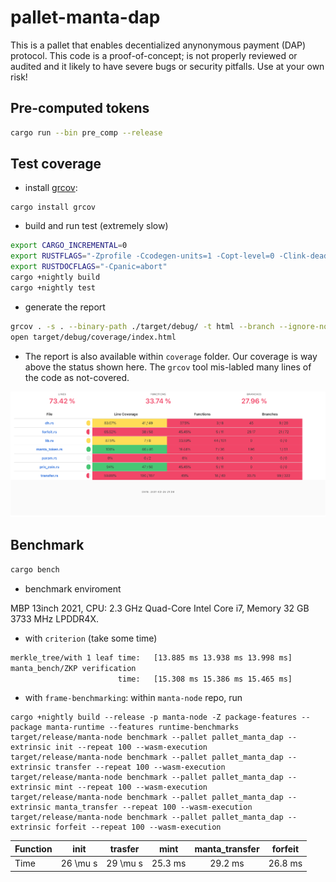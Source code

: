 # pallet-manta-dap

This is a pallet that enables decentialized anynonymous payment (DAP) protocol.
This code is a proof-of-concept; is not properly reviewed or audited and it likely to have 
severe bugs or security pitfalls.
Use at your own risk!

## Pre-computed tokens

``` sh
cargo run --bin pre_comp --release
```

## Test coverage
* install [grcov](https://github.com/mozilla/grcov):
```
cargo install grcov
```
* build and run test (extremely slow)
``` sh
export CARGO_INCREMENTAL=0
export RUSTFLAGS="-Zprofile -Ccodegen-units=1 -Copt-level=0 -Clink-dead-code -Coverflow-checks=off -Zpanic_abort_tests -Cpanic=abort"
export RUSTDOCFLAGS="-Cpanic=abort"
cargo +nightly build
cargo +nightly test 
```
* generate the report 
``` sh
grcov . -s . --binary-path ./target/debug/ -t html --branch --ignore-not-existing -o ./target/debug/coverage/
open target/debug/coverage/index.html
```

* The report is also available within `coverage` folder. Our coverage is way above the status shown here.
The `grcov` tool mis-labled many lines of the code as not-covered.

![Result](https://github.com/Manta-Network/pallet-manta-dap/blob/master/coverage/coverage.png)

## Benchmark

``` sh
cargo bench
```

* benchmark enviroment

MBP 13inch 2021,  CPU:  2.3 GHz Quad-Core Intel Core i7, Memory 32 GB 3733 MHz LPDDR4X.

  * with `criterion` (take some time)
``` sh
merkle_tree/with 1 leaf time:   [13.885 ms 13.938 ms 13.998 ms]
manta_bench/ZKP verification                        
                        time:   [15.308 ms 15.386 ms 15.465 ms]
```
  * with `frame-benchmarking`: within `manta-node` repo, run 
```
cargo +nightly build --release -p manta-node -Z package-features --package manta-runtime --features runtime-benchmarks
target/release/manta-node benchmark --pallet pallet_manta_dap --extrinsic init --repeat 100 --wasm-execution 
target/release/manta-node benchmark --pallet pallet_manta_dap --extrinsic transfer --repeat 100 --wasm-execution 
target/release/manta-node benchmark --pallet pallet_manta_dap --extrinsic mint --repeat 100 --wasm-execution 
target/release/manta-node benchmark --pallet pallet_manta_dap --extrinsic manta_transfer --repeat 100 --wasm-execution 
target/release/manta-node benchmark --pallet pallet_manta_dap --extrinsic forfeit --repeat 100 --wasm-execution 
```

| Function      | init |  trasfer | mint | manta_transfer | forfeit |
| ----------- |:-----------:|:-----------:|:-----------:|:-----------:|:-----------:|
| Time       |    26 \mu s    |  29 \mu s | 25.3 ms | 29.2 ms | 26.8 ms |
